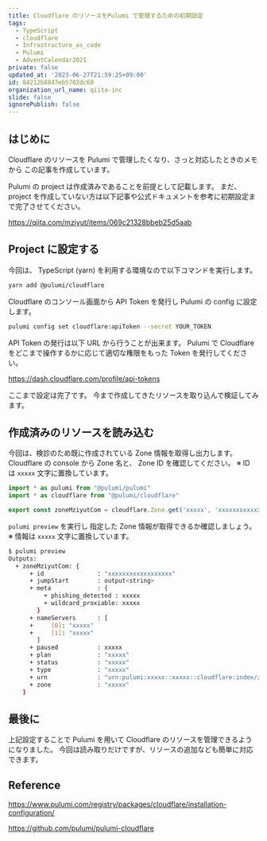 ```yaml
---
title: Cloudflare のリソースをPulumi で管理するための初期設定
tags:
  - TypeScript
  - cloudflare
  - Infrastructure_as_code
  - Pulumi
  - AdventCalendar2021
private: false
updated_at: '2023-06-27T21:59:25+09:00'
id: 84212b8847eb5702dc60
organization_url_name: qiita-inc
slide: false
ignorePublish: false
---
```


## はじめに

Cloudflare のリソースを Pulumi で管理したくなり、さっと対応したときのメモから この記事を作成しています。

Pulumi の project は作成済みであることを前提として記載します。
まだ、 project を作成していない方は以下記事や公式ドキュメントを参考に初期設定まで完了させてください。

https://qiita.com/mziyut/items/069c21328bbeb25d5aab

## Project に設定する

今回は、 TypeScript (yarn) を利用する環境なので以下コマンドを実行します。

```bash
yarn add @pulumi/cloudflare
```

<!-- textlint-disable aws-service-name -->

Cloudflare のコンソール画面から API Token を発行し Pulumi の config に設定します。

<!-- textlint-enable aws-service-name -->

```bash
pulumi config set cloudflare:apiToken --secret YOUR_TOKEN
```

API Token の発行は以下 URL から行うことが出来ます。
Pulumi で Cloudflare をどこまで操作するかに応じて適切な権限をもった Token を発行してください。

https://dash.cloudflare.com/profile/api-tokens

ここまで設定は完了です。
今まで作成してきたリソースを取り込んで検証してみます。

## 作成済みのリソースを読み込む

今回は、検診のため既に作成されている Zone 情報を取得し出力します。
Cloudflare の console から Zone 名と、 Zone ID を確認してください。
※ ID は `xxxxx` 文字に置換しています。

```typescript:index.ts
import * as pulumi from "@pulumi/pulumi"
import * as cloudflare from "@pulumi/cloudflare"

export const zoneMziyutCom = cloudflare.Zone.get('xxxxx', 'xxxxxxxxxxxxxxxxxx')
```

`pulumi preview` を実行し 指定した Zone 情報が取得できるか確認しましょう。
※ 情報は `xxxxx` 文字に置換しています。

```bash
$ pulumi preview
Outputs:
  + zoneMziyutCom: {
      + id               : "xxxxxxxxxxxxxxxxxx"
      + jumpStart        : output<string>
      + meta             : {
          + phishing_detected : xxxxx
          + wildcard_proxiable: xxxxx
        }
      + nameServers      : [
      +     [0]: "xxxxx"
      +     [1]: "xxxxx"
        ]
      + paused           : xxxxx
      + plan             : "xxxxx"
      + status           : "xxxxx"
      + type             : "xxxxx"
      + urn              : "urn:pulumi:xxxxx::xxxxx::cloudflare:index/zone:Zone::xxxxx"
      + zone             : "xxxxx"
    }

```

## 最後に

上記設定することで Pulumi を用いて Cloudflare のリソースを管理できるようになりました。
今回は読み取りだけですが、リソースの追加なども簡単に対応できます。

## Reference

https://www.pulumi.com/registry/packages/cloudflare/installation-configuration/

https://github.com/pulumi/pulumi-cloudflare
